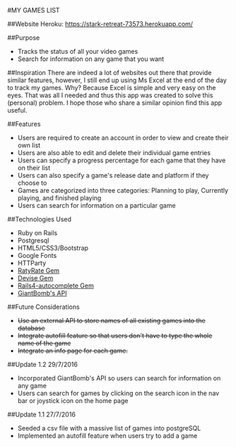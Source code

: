 #MY GAMES LIST

##Website
Heroku: https://stark-retreat-73573.herokuapp.com/

##Purpose
* Tracks the status of all your video games 
* Search for information on any game that you want

##Inspiration
There are indeed a lot of websites out there that provide similar features, however, I still end up using Ms Excel at the end of the day to track my games. Why? Because Excel is simple and very easy on the eyes. That was all I needed and thus this app was created to solve this (personal) problem. I hope those who share a similar opinion find this app useful.

##Features
* Users are required to create an account in order to view and create their own list
* Users are also able to edit and delete their individual game entries
* Users can specify a progress percentage for each game that they have on their list
* Users can also specify a game's release date and platform if they choose to
* Games are categorized into three categories: Planning to play, Currently playing, and finished playing
* Users can search for information on a particular game

##Technologies Used
* Ruby on Rails
* Postgresql
* HTML5/CSS3/Bootstrap
* Google Fonts
* HTTParty
* [RatyRate Gem](https://github.com/wazery/ratyrate)
* [Devise Gem](https://github.com/plataformatec/devise)
* [Rails4-autocomplete Gem](https://github.com/peterwillcn/rails4-autocomplete)
* [GiantBomb's API](http://www.giantbomb.com/api/)

##Future Considerations
* ~~Use an external API to store names of all existing games into the database~~
* ~~Integrate autofill feature so that users don't have to type the whole name of the game~~
* ~~Integrate an info page for each game.~~

##Update 1.2 29/7/2016
* Incorporated GiantBomb's API so users can search for information on any game
* Users can search for games by clicking on the search icon in the nav bar or joystick icon on the home page

##Update 1.1 27/7/2016
* Seeded a csv file with a massive list of games into postgreSQL
* Implemented an autofill feature when users try to add a game
